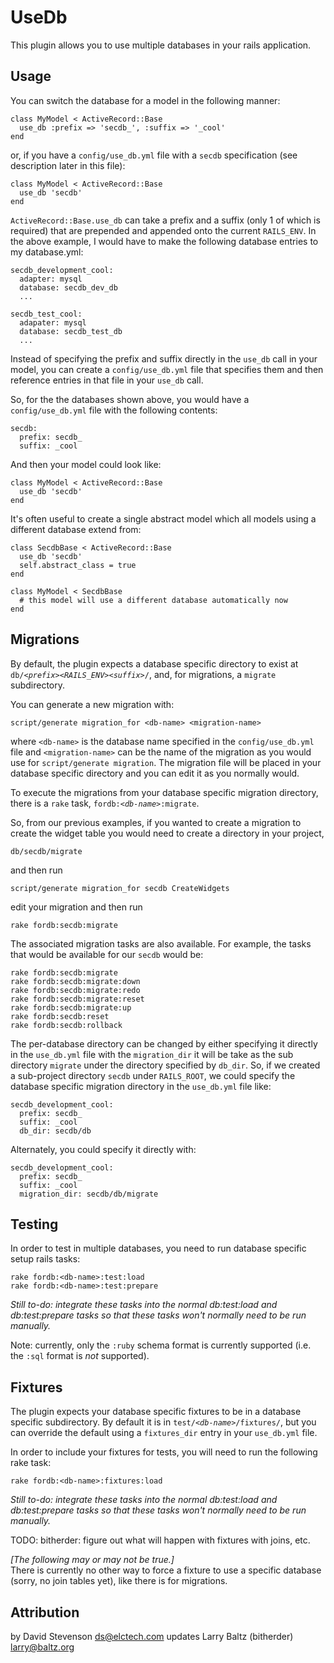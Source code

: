 UseDb
=====

This plugin allows you to use multiple databases in your rails application.  


Usage
-----

You can switch the database for a model in the following manner:

    class MyModel < ActiveRecord::Base
      use_db :prefix => 'secdb_', :suffix => '_cool'
    end

or, if you have a `config/use_db.yml` file with a `secdb` specification (see
description later in this file): 

    class MyModel < ActiveRecord::Base
      use_db 'secdb'
    end


`ActiveRecord::Base.use_db` can take a prefix and a suffix (only 1 of which is
required) that are prepended and appended onto the current `RAILS_ENV`. In
the above example, I would have to make the following database entries to my
database.yml:

    secdb_development_cool:
      adapter: mysql
      database: secdb_dev_db
      ...

    secdb_test_cool:
      adapater: mysql
      database: secdb_test_db
      ...

Instead of specifying the prefix and suffix directly in the `use_db` call in
your model, you can create a `config/use_db.yml` file that specifies them and
then reference entries in that file in your `use_db` call.

So, for the the databases shown above, you would have a `config/use_db.yml`
file with the following contents:

    secdb:
      prefix: secdb_
      suffix: _cool

And then your model could look like:

    class MyModel < ActiveRecord::Base
      use_db 'secdb'
    end

It's often useful to create a single abstract model which all models using a
different database extend from:

    class SecdbBase < ActiveRecord::Base
      use_db 'secdb'
      self.abstract_class = true
    end

    class MyModel < SecdbBase
      # this model will use a different database automatically now
    end


Migrations
----------

By default, the plugin expects a database specific directory to exist at
`db/`_`<prefix><RAILS_ENV><suffix>`_`/`, and, for migrations, a `migrate` 
subdirectory.

You can generate a new migration with:

    script/generate migration_for <db-name> <migration-name>

where `<db-name>` is the database name specified in the `config/use_db.yml`
file and `<migration-name>` can be the name of the migration as you would use
for `script/generate migration`. The migration file will be placed in your
database specific directory and you can edit it as you normally would.

To execute the migrations from your database specific migration directory, 
there is a `rake` task, `fordb:`_`<db-name>`_`:migrate`.

So, from our previous examples, if you wanted to create a migration to create
the widget table you would need to create a directory in your
project, 

    db/secdb/migrate

and then run 

    script/generate migration_for secdb CreateWidgets

edit your migration and then run

    rake fordb:secdb:migrate

The associated migration tasks are also available.  For example, the tasks
that would be available for our `secdb` would be:

    rake fordb:secdb:migrate
    rake fordb:secdb:migrate:down
    rake fordb:secdb:migrate:redo
    rake fordb:secdb:migrate:reset
    rake fordb:secdb:migrate:up
    rake fordb:secdb:reset
    rake fordb:secdb:rollback

The per-database directory can be changed by either specifying it directly
in the `use_db.yml` file with the `migration_dir` it will be take as the
sub directory `migrate` under the directory specified by `db_dir`.  So,
if we created a sub-project directory `secdb` under `RAILS_ROOT`, we could 
specify the database specific migration directory in the `use_db.yml` file
like:

    secdb_development_cool:
      prefix: secdb_
      suffix: _cool
      db_dir: secdb/db

Alternately, you could specify it directly with:

    secdb_development_cool:
      prefix: secdb_
      suffix: _cool
      migration_dir: secdb/db/migrate


Testing
-------

In order to test in multiple databases, you need to run database specific
setup rails tasks:

    rake fordb:<db-name>:test:load
    rake fordb:<db-name>:test:prepare

_Still to-do: integrate these tasks into the normal db:test:load and
db:test:prepare tasks so that these tasks won't normally need to be run
manually._

Note: currently, only the `:ruby` schema format is currently supported (i.e.
the `:sql` format is _not_ supported).

Fixtures
--------

The plugin expects your database specific fixtures to be in a database
specific subdirectory. By default it is in `test/`_`<db-name>`_`/fixtures/`,
but you can override the default using a `fixtures_dir` entry in your
`use_db.yml` file.

In order to include your fixtures for tests, you will need to run the
following rake task:

    rake fordb:<db-name>:fixtures:load

_Still to-do: integrate these tasks into the normal db:test:load and
db:test:prepare tasks so that these tasks won't normally need to be run
manually._

TODO: bitherder: figure out what will happen with fixtures with joins, etc.

_[The following may or may not be true.]_  
There is currently no other way to
force a fixture to use a specific database (sorry, no join tables yet), like
there is for migrations.


Attribution
-----------

by David Stevenson <ds@elctech.com>
updates Larry Baltz (bitherder) <larry@baltz.org>
